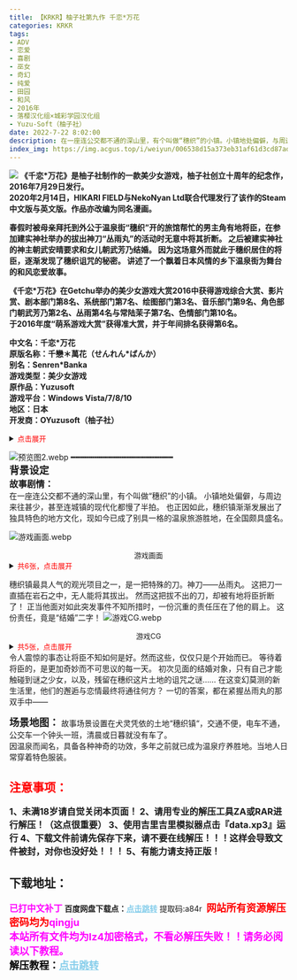 ```yaml
---
title: 【KRKR】柚子社第九作 千恋*万花
categories: KRKR
tags:
- ADV
- 恋爱
- 喜剧
- 巫女
- 奇幻
- 纯爱
- 田园
- 和风
- 2016年
- 落樱汉化组×城彩学园汉化组
- Yuzu-Soft（柚子社）
date: 2022-7-22 8:02:00
description: 在一座连公交都不通的深山里，有个叫做“穗织”的小镇。小镇地处偏僻，与周边来往甚少，甚至连城镇的现代化都慢了半拍。也正因如此，穗织镇渐渐发展出了独具特色的地方文化，现如今已成了别具一格的温泉旅游胜地，在全国颇具盛名。
index_img: https://img.acgus.top/i/weiyun/006538d15a373eb31af61d3cd87ad7394a16d454743504cbc052b4d5e94a276889dc04009bc03d3c65cea9d073960fc8.webp
---
```

![](https://img.acgus.top/i/weiyun/006538d15a373eb31af61d3cd87ad7394a16d454743504cbc052b4d5e94a276889dc04009bc03d3c65cea9d073960fc8.webp)
**《千恋*万花》是柚子社制作的一款美少女游戏，柚子社创立十周年的纪念作，2016年7月29日发行。     
2020年2月14日，HIKARI FIELD与NekoNyan Ltd联合代理发行了该作的Steam中文版与英文版。作品亦改编为同名漫画。**

**春假时被母亲拜托到外公于温泉街“穗织”开的旅馆帮忙的男主角有地将臣，在参加建实神社举办的拔出神刀“丛雨丸”的活动时无意中将其折断。
之后被建实神社的神主朝武安晴要求和女儿朝武芳乃结婚。
因为这场意外而就此于穗织居住的将臣，逐渐发现了穗织诅咒的秘密。
讲述了一个飘着日本风情的乡下温泉街为舞台的和风恋爱故事。**

**《千恋*万花》在Getchu举办的美少女游戏大赏2016中获得游戏综合大赏、影片赏、剧本部门第8名、系统部门第7名、绘图部门第3名、音乐部门第9名、角色部门朝武芳乃第2名、丛雨第4名与常陆茉子第7名、色情部门第10名。**     
**于2016年度“萌系游戏大赏”获得准大赏，并于年间排名获得第6名。**  

**中文名：千恋*万花**     
**原版名称：千戀＊萬花（せんれん*ばんか）**     
**别名：Senren*Banka**     
**游戏类型：美少女游戏**     
**原作品：Yuzusoft     
游戏平台：Windows Vista/7/8/10     
地区：日本     
开发商：OYuzusoft（柚子社）**     
<details>
<summary><font color=#FF0000 size=2>点击展开</font></summary>

**发行公司：Yuzusoft（柚子社）、HIKARI FIELD（Steam中文版）、NekoNyan Ltd（Steam英文版）、DMM     
发行日期：2016年7月29日（实体版）、2020年2月14日（Steam中文版）、2020年2月14日（Steam英文版）     
编剧：天宫Ritsu、籐太、濑尾顺     
主要配音：遥空、小鸟居夕花、佐藤美柑、泽泽砂羽、真宫柚子、西山冴希**     
**背景音乐：Famishin          
内容主题：“恋爱”     
玩家人数：单人     
游戏画面：1920×1080（2D）     
游戏引擎：吉里吉里     
游戏分级：R18（实体版，DMM版）、全年龄（Steam）**     
**最新版本：千恋*万花**     
**发行阶段：正式版     
结局数：6（4+2）     
主要角色：朝武芳乃、常陆茉子、丛雨、蕾娜·莉希特娜瓦、有地将臣     
媒介：DVD-ROM，数字下载     
人设·原画：小舞一・梦璃凛，煎路、SD、菰绵遥华（こもわた遥华）     
企划：天宫Ritsu     
CG：MODOKISAN・中乃，TOMIFUMI・煎路     
动画·其他：RODO**     
</code></pre>
</details>
     
          
          
![预览图2.webp](https://img.acgus.top/i/weiyun/76a64212de2affd5793cbd03d33fc0fcef32f76a28d4c88441c3b7d6581e05d8c7aa36171d5b6b1210793ab3307fe1d0.webp)
**┅┅┅┅┅┅┅┅┅┅┅┅┅┅┅┅┅┅┅┅┅┅**         
<font size=4>**背景设定**</font>     
<font size=3>**故事剧情：**</font>     
在一座连公交都不通的深山里，有个叫做“穗织”的小镇。
小镇地处偏僻，与周边来往甚少，甚至连城镇的现代化都慢了半拍。
也正因如此，穗织镇渐渐发展出了独具特色的地方文化，现如今已成了别具一格的温泉旅游胜地，在全国颇具盛名。

![游戏画面.webp](https://img.acgus.top/i/weiyun/6828f17642e02617d815261f246f4edad7c8b2b914f7f9311a68c8bf9f14cb90b4a1b4705607ba0ba5311e673f5ed176.webp) 
<center><font size=2>游戏画面</font> </center>

<details>
<summary><font color=#FF0000 size=2>共6张，点击展开</font></summary> 

![游戏画面.webp](https://img.acgus.top/i/weiyun/8cdb68a1e67597d31942b2324cfab34f49e699e47e286858b83c380d3eeaac60728cc3599be6c8c1e488e97f4502c47c.webp) 
![游戏画面.webp](https://img.acgus.top/i/weiyun/a7c60877c9ffe27741957390f820496e90b866a1c75757e611b25a4a799180ce152855ae843ad00025056a99e43b3bdd.webp) 
![游戏画面.webp](https://img.acgus.top/i/weiyun/db8dab7b53b98a10c40c5adb4ca4e653c3c94b93f2462e875e6395f37c6f30eb3bc73aa9107cddfc284df3c2ace3a96b.webp) 
![游戏画面.webp](https://img.acgus.top/i/weiyun/466d881a86a697abb86b5a74ebbbabf22c57456836bfaa495f6c4d28516169a0ffaa753f98a03b6a0a5e7efeb7bbfba1.webp) 
![游戏画面.webp](https://img.acgus.top/i/weiyun/e2ea6225714b612ea1d76f96d9e7d541f38fe4e91f83b8e730b618d8ffac3fe8ebfb04674aa9edd96aefeddb5fa2ef27.webp) 
![游戏画面.webp](https://img.acgus.top/i/weiyun/92e07a6dcf1ebe03a3923cace76e99fb036bdb925aa973a4b4fcfd54605f51d7717183c566d23bf5329955c0e39187af.webp) 
</code></pre>
</details>

穗织镇最具人气的观光项目之一，是一把特殊的刀。神刀——丛雨丸。
这把刀一直插在岩石之中，无人能将其拔出。
然而这把拔不出的刀，却被有地将臣折断了！
正当他面对如此突发事件不知所措时，一份沉重的责任压在了他的肩上。
这份责任，竟是“结婚”二字！
![游戏CG.webp](https://img.acgus.top/i/weiyun/42a7fdca0b3ef8b31fa8d45b0900ce7cbf4f25692ef74501f8cdf6afdca11fe9e4bf10676540a3bf820135be76a88956.webp)
<center><font size=2>游戏CG</font> </center>     

<details>
<summary><font color=#FF0000 size=2>共5张，点击展开</font></summary> 
     
![游戏CG.webp](https://img.acgus.top/i/weiyun/4e2eb10f95b0e9a187eb93d33435f3da5049bd767e50e3dd063cb0df2f5ca4b724217d7155282360a00533bfbd9a016b.webp)      
![游戏CG.webp](https://img.acgus.top/i/weiyun/b5506da9ffd8fb326e4f78ca02a7627c7d50ba180fedb5db33898582e18e07c1da95e3d5011aa874e82805c8c4ec1a31.webp)      
![游戏CG.webp](https://img.acgus.top/i/weiyun/ef3e0565a3806fda0a49d65260c8ac2b6e39679c40ededd1cc94e32a9ba6d3282355fb0fc8af1a61d9f9be58779ea456.webp)      
![游戏CG.webp](https://img.acgus.top/i/weiyun/32bca16e387821031f99a2b595b8e1f5b3f5bb20b71d8c01d5e3ab3414feba353b91f60b0afac16be172c686b9536824.webp)      
![游戏CG.webp](https://img.acgus.top/i/weiyun/e105ca7c6a9180d6338a6e6e90351109430ad0528d0eb9b09dccc77119ecc6222f7bcede4030ae9a06e66cefaaeb7c4e.webp)      
</code></pre>
</details>
令人震惊的事态让将臣不知如何是好。然而这些，仅仅只是个开始而已。     
等待着将臣的，是更加奇妙而不可思议的每一天。     
初次见面的结婚对象，只有自己才能触碰到谜之少女，以及，残留在穗织这片土地的诅咒之谜……     
在这变幻莫测的新生活里，他们的邂逅与恋情最终将通往何方？     
一切的答案，都在紧握丛雨丸的那双手中——     

<font size=4>**场景地图：**</font>
故事场景设置在犬灵凭依的土地“穗织镇“，交通不便，电车不通，公交车一个钟头一班，清晨或日暮就没有车了。     
因温泉而闻名，具备各种神奇的功效，多年之前就已成为温泉疗养胜地。当地人日常穿着特色服装。   




## <font color=#FF0000 >注意事项：</font>
<font size=3><b>1、未满18岁请自觉关闭本页面！
2、请用专业的解压工具ZA或RAR进行解压！（这点很重要）
3、使用吉里吉里模拟器点击『data.xp3』运行
4、下载文件前请先保存下来，请不要在线解压！！！这样会导致文件被封，对你也没好处！！！
5、有能力请支持正版！</b></font>

## 下载地址：
<font color=#FF00FF size=3><b>已打中文补丁</b></font>
<b>百度网盘下载点：</b><a href="https://pan.baidu.com/s/19nb79wsetmXFB-faA8N4nA?pwd=a84r" style="color: #87CEEB;"><b>点击跳转</b></a> 提取码:a84r
<a style="padding: 0" href="https://post.qingju.org/AD/"><img style="max-width:100%" src="https://img.acgus.top/i/2024/07/478f689b8021d8d499ab43d21acf137a.gif" alt=""></a>
<b><font color=#FF0000 size=4>网站所有资源解压密码均为</b></font><b><font color=#FF00FF size=4>qingju</font><font color=#FF0000 ></font></b><br><b><font color=#FF00FF size=4>本站所有文件均为lz4加密格式，不看必解压失败！！请务必阅读以下教程。</b></font><br><b><font color=#000 size=4>解压教程：</b><a href="https://post.qingju.org/tutorial/000/" style="color: #87CEEB;"><b>点击跳转</b></a>